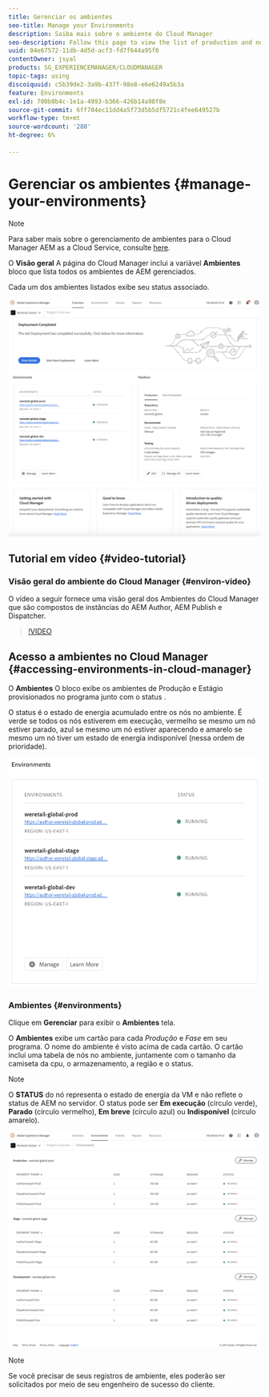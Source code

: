 ```yaml
---
title: Gerenciar os ambientes
seo-title: Manage your Environments
description: Saiba mais sobre o ambiente do Cloud Manager
seo-description: Follow this page to view the list of production and non-production environments that are used for setting up and running the CI/CD pipeline in Cloud Manager.
uuid: 04e67572-11db-4d5d-acf3-fd7f644a95f0
contentOwner: jsyal
products: SG_EXPERIENCEMANAGER/CLOUDMANAGER
topic-tags: using
discoiquuid: c5b39de2-3a9b-437f-98e8-e6e6249a5b3a
feature: Environments
exl-id: 700b0b4c-1e1a-4993-b366-426b14a98f8e
source-git-commit: 6ff704ec11dd4a5f73d5b5df5721c4fee649527b
workflow-type: tm+mt
source-wordcount: '280'
ht-degree: 6%

---
```


# Gerenciar os ambientes {#manage-your-environments}

>[!NOTE]
>Para saber mais sobre o gerenciamento de ambientes para o Cloud Manager AEM as a Cloud Service, consulte [here](https://experienceleague.adobe.com/docs/experience-manager-cloud-service/implementing/using-cloud-manager/manage-environments.html?lang=pt-BR#using-cloud-manager).

O **Visão geral** A página do Cloud Manager inclui a variável **Ambientes** bloco que lista todos os ambientes de AEM gerenciados.

Cada um dos ambientes listados exibe seu status associado.

![](assets/Manage-Environ-Overview.png)

## Tutorial em vídeo {#video-tutorial}

### Visão geral do ambiente do Cloud Manager {#environ-video}

O vídeo a seguir fornece uma visão geral dos Ambientes do Cloud Manager que são compostos de instâncias do AEM Author, AEM Publish e Dispatcher.

>[!VIDEO](https://video.tv.adobe.com/v/26318/)

## Acesso a ambientes no Cloud Manager {#accessing-environments-in-cloud-manager}

O **Ambientes** O bloco exibe os ambientes de Produção e Estágio provisionados no programa junto com o status .

O status é o estado de energia acumulado entre os nós no ambiente. É verde se todos os nós estiverem em execução, vermelho se mesmo um nó estiver parado, azul se mesmo um nó estiver aparecendo e amarelo se mesmo um nó tiver um estado de energia indisponível (nessa ordem de prioridade).

![](assets/Environments-card-new.png)

### Ambientes {#environments}

Clique em **Gerenciar** para exibir o **Ambientes** tela.

O **Ambientes** exibe um cartão para cada *Produção* e *Fase* em seu programa. O nome do ambiente é visto acima de cada cartão. O cartão inclui uma tabela de nós no ambiente, juntamente com o tamanho da camiseta da cpu, o armazenamento, a região e o status.

>[!NOTE]
>
>O **STATUS** do nó representa o estado de energia da VM e não reflete o status de AEM no servidor. O status pode ser **Em execução** (círculo verde), **Parado** (círculo vermelho), **Em breve** (círculo azul) ou **Indisponível** (círculo amarelo).

![](assets/Environments-tab.png)

>[!NOTE]
>
>Se você precisar de seus registros de ambiente, eles poderão ser solicitados por meio de seu engenheiro de sucesso do cliente.
